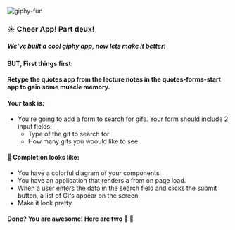 ![giphy-fun](https://media.giphy.com/media/26xBKJclSF8d57UWs/giphy.gif)

### :sunny: Cheer App! Part deux!

##### We've built a cool giphy app, now lets make it better!

**BUT, First things first:**

#### Retype the quotes app from the lecture notes in the quotes-forms-start app to gain some muscle memory.


#### Your task is:

* You're going to add a form to search for gifs. 
    Your form should include 2 input fields:
    * Type of the gif to search for 
    * How many gifs you woould like to see 


#### 🚀 Completion looks like:

* You have a colorful diagram of your components.
* You have an application that renders a from on page load.
* When a user enters the data in the search field and clicks the submit button, a list of Gifs appear on the screen. 
* Make it look pretty


#### Done? You are awesome! Here are two  :cookie: :cookie:
